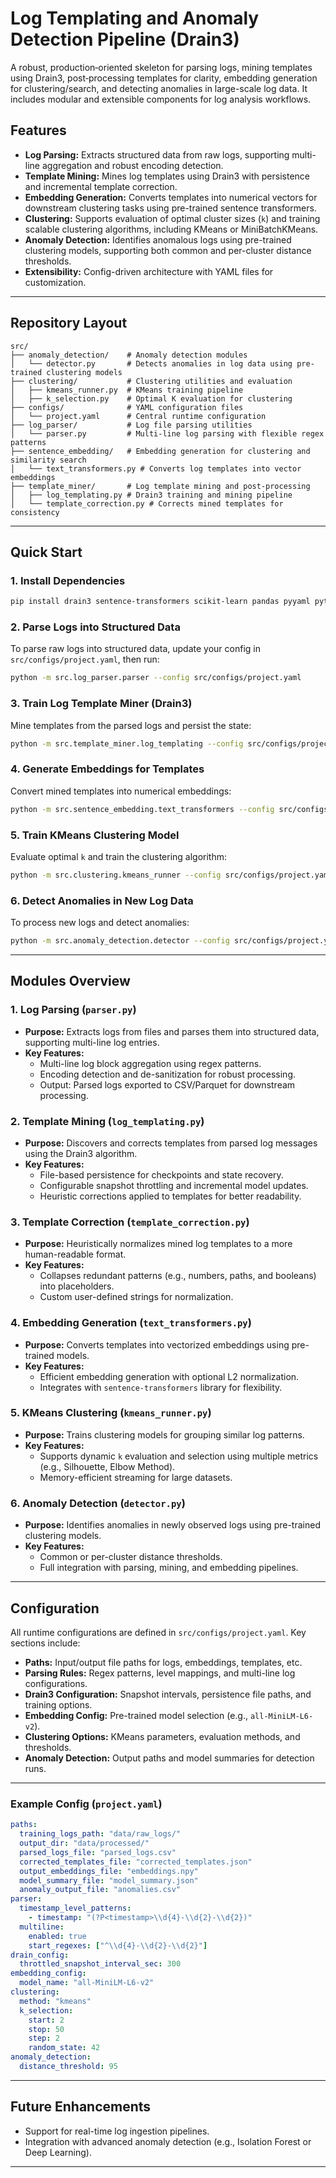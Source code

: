 # Log Templating and Anomaly Detection Pipeline (Drain3)

A robust, production‑oriented skeleton for parsing logs, mining templates using Drain3, post‑processing templates for clarity, embedding generation for clustering/search, and detecting anomalies in large-scale log data. It includes modular and extensible components for log analysis workflows.

## Features
- **Log Parsing:** Extracts structured data from raw logs, supporting multi-line aggregation and robust encoding detection.
- **Template Mining:** Mines log templates using Drain3 with persistence and incremental template correction.
- **Embedding Generation:** Converts templates into numerical vectors for downstream clustering tasks using pre-trained sentence transformers.
- **Clustering:** Supports evaluation of optimal cluster sizes (`k`) and training scalable clustering algorithms, including KMeans or MiniBatchKMeans.
- **Anomaly Detection:** Identifies anomalous logs using pre-trained clustering models, supporting both common and per-cluster distance thresholds.
- **Extensibility:** Config-driven architecture with YAML files for customization.

---

## Repository Layout

```
src/
├── anomaly_detection/    # Anomaly detection modules
│   └── detector.py       # Detects anomalies in log data using pre-trained clustering models
├── clustering/           # Clustering utilities and evaluation
│   ├── kmeans_runner.py  # KMeans training pipeline
│   ├── k_selection.py    # Optimal K evaluation for clustering
├── configs/              # YAML configuration files
│   └── project.yaml      # Central runtime configuration
├── log_parser/           # Log file parsing utilities
│   └── parser.py         # Multi-line log parsing with flexible regex patterns
├── sentence_embedding/   # Embedding generation for clustering and similarity search
│   └── text_transformers.py # Converts log templates into vector embeddings
├── template_miner/       # Log template mining and post-processing
│   ├── log_templating.py # Drain3 training and mining pipeline
│   └── template_correction.py # Corrects mined templates for consistency
```

---

## Quick Start

### 1. Install Dependencies
```bash
pip install drain3 sentence-transformers scikit-learn pandas pyyaml python-dateutil tqdm
```

### 2. Parse Logs into Structured Data
To parse raw logs into structured data, update your config in `src/configs/project.yaml`, then run:
```bash
python -m src.log_parser.parser --config src/configs/project.yaml
```

### 3. Train Log Template Miner (Drain3)
Mine templates from the parsed logs and persist the state:
```bash
python -m src.template_miner.log_templating --config src/configs/project.yaml
```

### 4. Generate Embeddings for Templates
Convert mined templates into numerical embeddings:
```bash
python -m src.sentence_embedding.text_transformers --config src/configs/project.yaml
```

### 5. Train KMeans Clustering Model
Evaluate optimal `k` and train the clustering algorithm:
```bash
python -m src.clustering.kmeans_runner --config src/configs/project.yaml
```

### 6. Detect Anomalies in New Log Data
To process new logs and detect anomalies:
```bash
python -m src.anomaly_detection.detector --config src/configs/project.yaml
```

---

## Modules Overview

### 1. Log Parsing (`parser.py`)
- **Purpose:** Extracts logs from files and parses them into structured data, supporting multi-line log entries.
- **Key Features:**
  - Multi-line log block aggregation using regex patterns.
  - Encoding detection and de-sanitization for robust processing.
  - Output: Parsed logs exported to CSV/Parquet for downstream processing.

### 2. Template Mining (`log_templating.py`)
- **Purpose:** Discovers and corrects templates from parsed log messages using the Drain3 algorithm.
- **Key Features:**
  - File-based persistence for checkpoints and state recovery.
  - Configurable snapshot throttling and incremental model updates.
  - Heuristic corrections applied to templates for better readability.

### 3. Template Correction (`template_correction.py`)
- **Purpose:** Heuristically normalizes mined log templates to a more human-readable format.
- **Key Features:**
  - Collapses redundant patterns (e.g., numbers, paths, and booleans) into placeholders.
  - Custom user-defined strings for normalization.

### 4. Embedding Generation (`text_transformers.py`)
- **Purpose:** Converts templates into vectorized embeddings using pre-trained models.
- **Key Features:**
  - Efficient embedding generation with optional L2 normalization.
  - Integrates with `sentence-transformers` library for flexibility.

### 5. KMeans Clustering (`kmeans_runner.py`)
- **Purpose:** Trains clustering models for grouping similar log patterns.
- **Key Features:**
  - Supports dynamic `k` evaluation and selection using multiple metrics (e.g., Silhouette, Elbow Method).
  - Memory-efficient streaming for large datasets.

### 6. Anomaly Detection (`detector.py`)
- **Purpose:** Identifies anomalies in newly observed logs using pre-trained clustering models.
- **Key Features:**
  - Common or per-cluster distance thresholds.
  - Full integration with parsing, mining, and embedding pipelines.

---

## Configuration

All runtime configurations are defined in `src/configs/project.yaml`. Key sections include:
- **Paths:** Input/output file paths for logs, embeddings, templates, etc.
- **Parsing Rules:** Regex patterns, level mappings, and multi-line log configurations.
- **Drain3 Configuration:** Snapshot intervals, persistence file paths, and training options.
- **Embedding Config:** Pre-trained model selection (e.g., `all-MiniLM-L6-v2`).
- **Clustering Options:** KMeans parameters, evaluation methods, and thresholds.
- **Anomaly Detection:** Output paths and model summaries for detection runs.

---

### Example Config (`project.yaml`)

```yaml
paths:
  training_logs_path: "data/raw_logs/"
  output_dir: "data/processed/"
  parsed_logs_file: "parsed_logs.csv"
  corrected_templates_file: "corrected_templates.json"
  output_embeddings_file: "embeddings.npy"
  model_summary_file: "model_summary.json"
  anomaly_output_file: "anomalies.csv"
parser:
  timestamp_level_patterns:
    - timestamp: "(?P<timestamp>\\d{4}-\\d{2}-\\d{2})"
  multiline:
    enabled: true
    start_regexes: ["^\\d{4}-\\d{2}-\\d{2}"]
drain_config:
  throttled_snapshot_interval_sec: 300
embedding_config:
  model_name: "all-MiniLM-L6-v2"
clustering:
  method: "kmeans"
  k_selection:
    start: 2
    stop: 50
    step: 2
    random_state: 42
anomaly_detection:
  distance_threshold: 95
```

---

## Future Enhancements
- Support for real-time log ingestion pipelines.
- Integration with advanced anomaly detection (e.g., Isolation Forest or Deep Learning).

---
